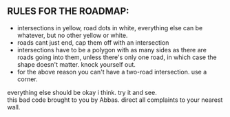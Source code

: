 
## RULES FOR THE ROADMAP:
- intersections in yellow, road dots in white, everything else can be whatever, but no other yellow or white.  
- roads cant just end, cap them off with an intersection  
- intersections have to be a polygon with as many sides as there are roads going into them, unless there's only one road,
in which case the shape doesn't matter. knock yourself out.
- for the above reason you can't have a two-road intersection. use a corner.
  
everything else should be okay i think. try it and see.  
this bad code brought to you by Abbas. direct all complaints to your nearest wall.  
